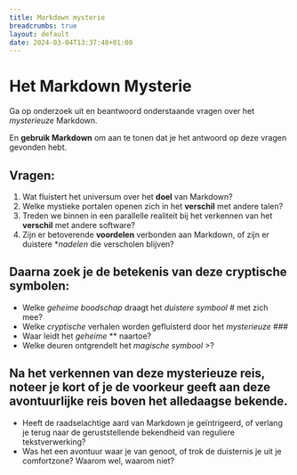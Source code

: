 ```yaml
---
title: Markdown mysterie
breadcrumbs: true
layout: default
date: 2024-03-04T13:37:48+01:00
---
```


# Het Markdown Mysterie

Ga op onderzoek uit en beantwoord onderstaande vragen over het *mysterieuze* Markdown.

En **gebruik Markdown** om aan te tonen dat je het antwoord op deze vragen gevonden hebt.

## Vragen:

1. Wat fluistert het universum over het **doel** van Markdown?
2. Welke mystieke portalen openen zich in het **verschil** met andere talen?
3. Treden we binnen in een parallelle realiteit bij het verkennen van het **verschil** met andere software?
4. Zijn er betoverende **voordelen** verbonden aan Markdown, of zijn er duistere **nadelen* die verscholen blijven?

## Daarna zoek je de betekenis van deze cryptische symbolen:

- Welke *geheime boodschap* draagt het *duistere symbool* # met zich mee?
- Welke *cryptische* verhalen worden gefluisterd door het *mysterieuze* ###
- Waar leidt het *geheime* ** naartoe?
- Welke deuren ontgrendelt het *magische symbool* >?

## Na het verkennen van deze mysterieuze reis, noteer je kort of je de voorkeur geeft aan deze avontuurlijke reis boven het alledaagse bekende.

- Heeft de raadselachtige aard van Markdown je geïntrigeerd, of verlang je terug naar de geruststellende bekendheid van reguliere tekstverwerking?
- Was het een avontuur waar je van genoot, of trok de duisternis je uit je comfortzone? Waarom wel, waarom niet?